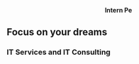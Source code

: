 <div align="center">
  <![227628899-c44dd6c1-dc56-4852-b515-2d3261dbff6f](https://github.com/SanjayD03/Intern-pe/assets/130745671/aa3bfa75-3dea-4978-b780-0ae47b1c9cef)
>
</div>


<p align="center"><b>Intern Pe</b></p>


## Focus on your dreams
### IT Services and IT Consulting

